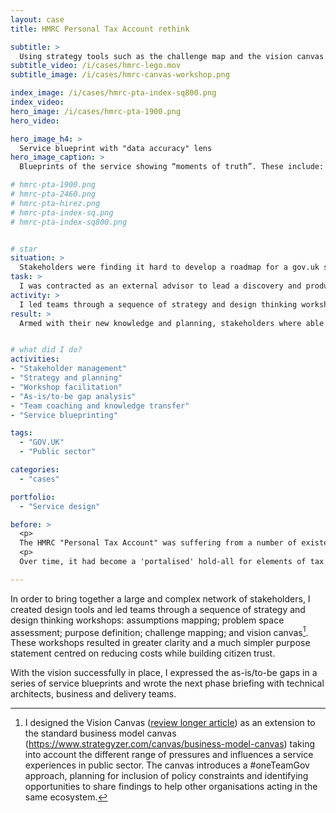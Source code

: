 ```yaml
---
layout: case
title: HMRC Personal Tax Account rethink

subtitle: >
  Using strategy tools such as the challenge map and the vision canvas to guide stakeholders towards a coherent product vision and a costed roadmap of next steps.
subtitle_video: /i/cases/hmrc-lego.mov
subtitle_image: /i/cases/hmrc-canvas-workshop.png

index_image: /i/cases/hmrc-pta-index-sq800.png
index_video:
hero_image: /i/cases/hmrc-pta-1900.png
hero_video:

hero_image_h4: >
  Service blueprint with "data accuracy" lens
hero_image_caption: >
  Blueprints of the service showing “moments of truth”. These include: Registration for alerts will avoid call-centre interactions; Reduced data errors will avoid triggering notification letters and ensuing support calls. The red-and-green bar at the bottom is the "lens" that shows data accuracy over time.

# hmrc-pta-1900.png
# hmrc-pta-2460.png
# hmrc-pta-hirez.png
# hmrc-pta-index-sq.png
# hmrc-pta-index-sq800.png


# star
situation: >
  Stakeholders were finding it hard to develop a roadmap for a gov.uk service as there was no foundational vision in place.
task: >
  I was contracted as an external advisor to lead a discovery and produce recommendations.
activity: >
  I led teams through a sequence of strategy and design thinking workshops. I brought teams together to co-design their possible futures and working in partnership with policy and delivery stakeholders, I produced documented recommendations.
result: >
  Armed with their new knowledge and planning, stakeholders where able to plan and win budget for the next year's programme of continual improvement. 


# what did I do?
activities:
- "Stakeholder management"
- "Strategy and planning"
- "Workshop facilitation"
- "As-is/to-be gap analysis"
- "Team coaching and knowledge transfer"
- "Service blueprinting"

tags: 
  - "GOV.UK"
  - "Public sector"

categories:
  - "cases"

portfolio:
  - "Service design"

before: >
  <p>
  The HMRC "Personal Tax Account" was suffering from a number of existential challenges. Owners and service managers could not identify exactly what problems the service was designed and built to solve, nor could they pinpoint any specific needs it addressed.</p>
  <p>
  Over time, it had become a 'portalised' hold-all for elements of tax code communications; PAYE; and pensions information display. This lack of a clear purpose led the leadership team to kick off a phase of visioning work and I was contracted as an external advisor to lead this exploration and produce recommendations.</p>

---
```


<!-- content variable starts with "After" -->

In order to bring together a large and complex network of stakeholders, I created design tools and led teams through a sequence of strategy and design thinking workshops: assumptions mapping; problem space assessment; purpose definition; challenge mapping; and vision canvas[^1]. These workshops resulted in greater clarity and a much simpler purpose statement centred on reducing costs while building citizen trust.

With the vision successfully in place, I expressed the as-is/to-be gaps in a series of service blueprints and wrote the next phase briefing with technical architects, business and delivery teams.




[^1]: I designed the Vision Canvas ([review longer article](https://goodlookslikethis.com/vision-canvas-workshops.html)) as an extension to the standard business model canvas (https://www.strategyzer.com/canvas/business-model-canvas) taking into account the different range of pressures and influences a service experiences in public sector. The canvas introduces a #oneTeamGov approach, planning for inclusion of policy constraints and identifying opportunities to share findings to help other organisations acting in the same ecosystem.

